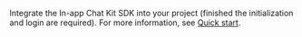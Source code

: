 Integrate the In-app Chat Kit SDK into your project (finished the initialization and login are required). 
For more information, see [Quick start](! ).
